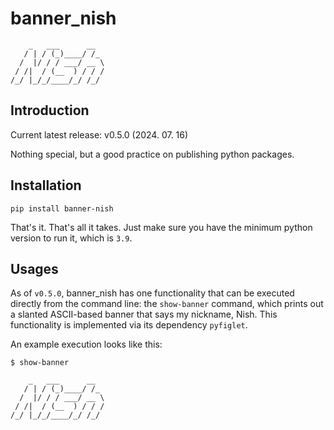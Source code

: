 # banner_nish
```
    _   ___      __
   / | / (_)____/ /_
  /  |/ / / ___/ __ \
 / /|  / (__  ) / / /
/_/ |_/_/____/_/ /_/
```
## Introduction
Current latest release: v0.5.0 (2024. 07. 16)

Nothing special, but a good practice on publishing python packages.

## Installation
```
pip install banner-nish
```
That's it. That's all it takes. Just make sure you have the minimum python version to run it, which is `3.9`.

## Usages
As of `v0.5.0`, banner_nish has one functionality that can be executed directly from the command line: the `show-banner` command, which prints out a slanted ASCII-based banner that says my nickname, Nish. This functionality is implemented via its dependency `pyfiglet`.

An example execution looks like this:
```
$ show-banner

    _   ___      __
   / | / (_)____/ /_
  /  |/ / / ___/ __ \
 / /|  / (__  ) / / /
/_/ |_/_/____/_/ /_/

```
